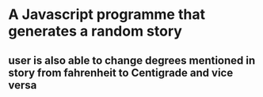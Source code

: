 # A Javascript programme that generates a random story
## user is also able to change degrees mentioned in story from fahrenheit to Centigrade and vice versa